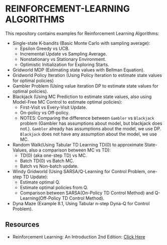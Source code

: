 # REINFORCEMENT-LEARNING ALGORITHMS
This repository contains examples for Reinforcement Learning Algorithms:
- Single-state K-bandits (Basic Monte Carlo with sampling average):
    - Epsilon Greedy vs UCB.
    - Incremental Update vs Sampling Average.
    - Nonstationary vs Stationary Environment.
    - Optimistic Initialization for Exploring Starts.
- Gridworld MDP (Estimating state values with Bellman Equation).
- Gridworld Policy Iteration (Using Policy Iteration to estimate state values for optimal policies)
- Gambler Problem (Using value iteration DP to estimate state values for optimal policies).
- Blackjack (Using MC Prediction to estimate state values, also using Model-Free MC Control to estimate optimal policies):
    - First-Visit vs Every-Visit Update.
    - On-policy vs Off-policy.
    - NOTES: Comparing the difference between `Gambler` vs `Blackjack` problem (Gambler has assumptions about model, but blackjack does not.). `Gambler` already has assumptions about the model, we use DP. `Blackjack` does not have any assumption about the model, we use MC.
- Random Walk(Using Tabular TD Learning TD(0) to approximate State-Values, also a comparison between MC vs TD):
    - TD(0) (aka one-step TD) vs MC.
    - Batch TD(0) vs Batch MC.
    - Batch vs Non-batch update.
- Windy Gridworld (Using SARSA/Q-Learning for Control Problem, one-step TD Update):
    - Estimate optimal Q.
    - Estimate optimal policies from Q.
    - Comparison between SARSA(On-Policy TD Control Method) and Q-Learning(Off-Policy TD Control Method).
- Dyna Maze (Example 8.1, Using Tabular n-step Dyna-Q for Control Problem).


## Resources
- Reinforcement Learning: An Introduction 2nd Edition: [Click Here](https://web.stanford.edu/class/psych209/Readings/SuttonBartoIPRLBook2ndEd.pdf)
